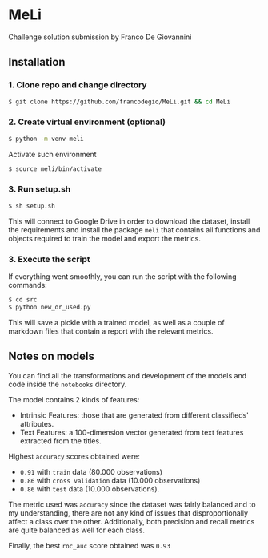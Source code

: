 # MeLi

Challenge solution submission by Franco De Giovannini

## Installation
### 1. Clone repo and change directory

```bash
$ git clone https://github.com/francodegio/MeLi.git && cd MeLi
```

### 2. Create virtual environment (optional)
```bash
$ python -m venv meli
```
Activate such environment
```bash
$ source meli/bin/activate
```

### 3. Run setup.sh
```bash
$ sh setup.sh
```
This will connect to Google Drive in order to download the dataset,
install the requirements and install the package `meli` that contains
all functions and objects required to train the model and export the metrics.

### 3. Execute the script
If everything went smoothly, you can run the script with the following commands:
```bash
$ cd src
$ python new_or_used.py
```
This will save a pickle with a trained model, as well as a couple of markdown files
that contain a report with the relevant metrics.

## Notes on models
You can find all the transformations and development of the models and code
inside the `notebooks` directory.

The model contains 2 kinds of features:
- Intrinsic Features: those that are generated from different classifieds' attributes.
- Text Features: a 100-dimension vector generated from text features extracted from
the titles.

Highest `accuracy` scores obtained were:
- `0.91` with `train` data (80.000 observations)
- `0.86` with `cross validation` data (10.000 observations)
- `0.86` with `test` data (10.000 observations).

The metric used was `accuracy` since the dataset was fairly balanced and to my understanding,
there are not any kind of issues that disproportionally affect a class over the other.
Additionally, both precision and recall metrics are quite balanced as well for each class.

Finally, the best `roc_auc` score obtained was `0.93`